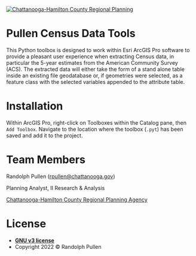 <a href="http://chcrpa.org"><img src="https://chcrpa.org/wp-content/uploads/2017/01/chc-rpa-logo-1.png" title="Chattanooga-Hamilton County Regional Planning" alt="Chattanooga-Hamilton County Regional Planning"></a>


# <a name="pullen-census-data-tools"></a> Pullen Census Data Tools
This Python toolbox is designed to work within Esri ArcGIS Pro software to provide a pleasant user experience when extracting Census data, in particular the 5-year estimates from the American Community Survey (ACS).  The extracted data will either take the form of a stand alone table inside an existing file geodatabase or, if geometries were selected, as a feature class with the selected variables appended to the attribute table.  

# <a name="installation"></a>Installation
Within ArcGIS Pro, right-click on Toolboxes within the Catalog pane, then ```Add Toolbox```.  Navigate to the location where the toolbox (```.pyt```) has been saved and add it to the project.

# <a name="team-members"></a>Team Members
Randolph Pullen (<rpullen@chattanooga.gov>)

Planning Analyst, II Research & Analysis

<a href="http://chcrpa.org">Chattanooga-Hamilton County Regional Planning Agency</a>

# <a name="installation"></a>License
- **[GNU v3 license](https://www.gnu.org/licenses/gpl-3.0.en.html)**
- Copyright 2022 © Randolph Pullen
